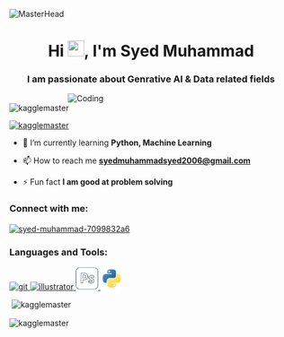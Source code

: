 ![MasterHead](https://cdn.dribbble.com/users/1523313/screenshots/16134521/media/3975730626bdae63cf9b25d3b634bac3.gif)
<h1 align="center">Hi <img src="https://github.com/TheDudeThatCode/TheDudeThatCode/blob/master/Assets/Hi.gif" width="29px" height= "29">, I'm Syed Muhammad</h1>
<h3 align="center">I am passionate about Genrative AI & Data related fields</h3>
<img align="right" alt="Coding" width="400" src="https://www.cuelogic.com/wp-content/uploads/2023/09/Thumbnail.png.webp">

<p align="left"> <img src="https://komarev.com/ghpvc/?username=kagglemaster&label=Profile%20views&color=0e75b6&style=flat" alt="kagglemaster" /> </p>

<p align="left"> <a href="https://github.com/ryo-ma/github-profile-trophy"><img src="https://github-profile-trophy.vercel.app/?username=kagglemaster" alt="kagglemaster" /></a> </p>

- 🌱 I’m currently learning **Python, Machine Learning**

- 📫 How to reach me **syedmuhammadsyed2006@gmail.com**

- ⚡ Fun fact **I am good at problem solving**

<h3 align="left">Connect with me:</h3>
<p align="left">
<a href="https://linkedin.com/in/syed-muhammad-7099832a6" target="blank"><img align="center" src="https://raw.githubusercontent.com/rahuldkjain/github-profile-readme-generator/master/src/images/icons/Social/linked-in-alt.svg" alt="syed-muhammad-7099832a6" height="30" width="40" /></a>
</p>

<h3 align="left">Languages and Tools:</h3>
<p align="left"> <a href="https://git-scm.com/" target="_blank" rel="noreferrer"> <img src="https://www.vectorlogo.zone/logos/git-scm/git-scm-icon.svg" alt="git" width="40" height="40"/> </a> <a href="https://www.adobe.com/in/products/illustrator.html" target="_blank" rel="noreferrer"> <img src="https://www.vectorlogo.zone/logos/adobe_illustrator/adobe_illustrator-icon.svg" alt="illustrator" width="40" height="40"/> </a> <a href="https://www.photoshop.com/en" target="_blank" rel="noreferrer"> <img src="https://raw.githubusercontent.com/devicons/devicon/master/icons/photoshop/photoshop-line.svg" alt="photoshop" width="40" height="40"/> </a> <a href="https://www.python.org" target="_blank" rel="noreferrer"> <img src="https://raw.githubusercontent.com/devicons/devicon/master/icons/python/python-original.svg" alt="python" width="40" height="40"/> </a> </p>

<p>&nbsp;<img align="center" src="https://github-readme-stats.vercel.app/api?username=kagglemaster&show_icons=true&locale=en" alt="kagglemaster" /></p>

<p><img align="center" src="https://github-readme-streak-stats.herokuapp.com/?user=kagglemaster&" alt="kagglemaster" /></p>
